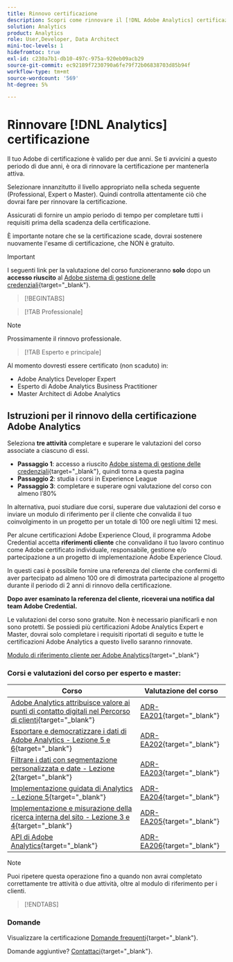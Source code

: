 ```yaml
---
title: Rinnovo certificazione
description: Scopri come rinnovare il [!DNL Adobe Analytics] certificazione prima della scadenza.
solution: Analytics
product: Analytics
role: User,Developer, Data Architect
mini-toc-levels: 1
hidefromtoc: true
exl-id: c230a7b1-db10-497c-975a-920eb09acb29
source-git-commit: ec92189f7230790a6fe79f72b06838703d85b94f
workflow-type: tm+mt
source-wordcount: '569'
ht-degree: 5%

---
```


# Rinnovare [!DNL Analytics] certificazione

Il tuo Adobe di certificazione è valido per due anni. Se ti avvicini a questo periodo di due anni, è ora di rinnovare la certificazione per mantenerla attiva.

Selezionare innanzitutto il livello appropriato nella scheda seguente (Professional, Expert o Master). Quindi controlla attentamente ciò che dovrai fare per rinnovare la certificazione.

Assicurati di fornire un ampio periodo di tempo per completare tutti i requisiti prima della scadenza della certificazione.

È importante notare che se la certificazione scade, dovrai sostenere nuovamente l&#39;esame di certificazione, che NON è gratuito.

>[!IMPORTANT]
>
>I seguenti link per la valutazione del corso funzioneranno **solo** dopo un **accesso riuscito** al [Adobe sistema di gestione delle credenziali](http://www.certmetrics.com/adobe){target="_blank"}.

>[!BEGINTABS]

>[!TAB Professionale]

>[!NOTE]
>
>Prossimamente il rinnovo professionale.

>[!TAB Esperto e principale]

Al momento dovresti essere certificato (non scaduto) in:

* Adobe Analytics Developer Expert
* Esperto di Adobe Analytics Business Practitioner
* Master Architect di Adobe Analytics

## Istruzioni per il rinnovo della certificazione Adobe Analytics

Seleziona **tre attività** completare e superare le valutazioni del corso associate a ciascuno di essi.

* **Passaggio 1**: accesso a riuscito [Adobe sistema di gestione delle credenziali](http://www.certmetrics.com/adobe){target="_blank"}, quindi torna a questa pagina
* **Passaggio 2**: studia i corsi in Experience League
* **Passaggio 3**: completare e superare ogni valutazione del corso con almeno l’80%

In alternativa, puoi studiare due corsi, superare due valutazioni del corso e inviare un modulo di riferimento per il cliente che convalida il tuo coinvolgimento in un progetto per un totale di 100 ore negli ultimi 12 mesi.

Per alcune certificazioni Adobe Experience Cloud, il programma Adobe Credential accetta **riferimenti cliente** che convalidano il tuo lavoro continuo come Adobe certificato individuale, responsabile, gestione e/o partecipazione a un progetto di implementazione Adobe Experience Cloud.

In questi casi è possibile fornire una referenza del cliente che confermi di aver partecipato ad almeno 100 ore di dimostrata partecipazione al progetto durante il periodo di 2 anni di rinnovo della certificazione.

**Dopo aver esaminato la referenza del cliente, riceverai una notifica dal team Adobe Credential.**

Le valutazioni del corso sono gratuite. Non è necessario pianificarli e non sono protetti. Se possiedi più certificazioni Adobe Analytics Expert e Master, dovrai solo completare i requisiti riportati di seguito e tutte le certificazioni Adobe Analytics a questo livello saranno rinnovate.

[Modulo di riferimento cliente per Adobe Analytics](https://www.certmetrics.com/adobe/candidate/caveon_sso_adobe.aspx?ssoLogin=true&amp;eid=ADR-EA200){target="_blank"}

### Corsi e valutazioni del corso per esperto e master:

| Corso | Valutazione del corso |
| ------- | ------- |
| [Adobe Analytics attribuisce valore ai punti di contatto digitali nel Percorso di clienti](https://experienceleague.adobe.com/?recommended=Analytics-U-1-2020.2&amp;lang=it){target="_blank"} | [ADR-EA201](https://www.certmetrics.com/adobe/candidate/caveon_sso_adobe.aspx?ssoLogin=true&amp;eid=ADR-EA201){target="_blank"} |
| [Esportare e democratizzare i dati di Adobe Analytics - Lezione 5 e 6](https://experienceleague.adobe.com/?recommended=Analytics-A-1-2022.1.administration&amp;lang=it ){target="_blank"} | [ADR-EA202](https://www.certmetrics.com/adobe/candidate/caveon_sso_adobe.aspx?ssoLogin=true&amp;eid=ADR-EA202){target="_blank"} |
| [Filtrare i dati con segmentazione personalizzata e date - Lezione 2](https://experienceleague.adobe.com/?recommended=Analytics-U-1-2021.1.filterdata&amp;lang=it){target="_blank"} | [ADR-EA203](https://www.certmetrics.com/adobe/candidate/caveon_sso_adobe.aspx?ssoLogin=true&amp;eid=ADR-EA203){target="_blank"} |
| [Implementazione guidata di Analytics - Lezione 5](https://experienceleague.adobe.com/?recommended=Analytics-D-1-2019.1&amp;lang=it){target="_blank"} | [ADR-EA204](https://www.certmetrics.com/adobe/candidate/caveon_sso_adobe.aspx?ssoLogin=true&amp;eid=ADR-EA204){target="_blank"} |
| [ Implementazione e misurazione della ricerca interna del sito - Lezione 3 e 4](https://experienceleague.adobe.com/?recommended=Analytics-U-1-2021.1.search&amp;lang=it){target="_blank"} | [ADR-EA205](https://www.certmetrics.com/adobe/candidate/caveon_sso_adobe.aspx?ssoLogin=true&amp;eid=ADR-EA205){target="_blank"} |
| [API di Adobe Analytics](https://experienceleague.adobe.com/docs/analytics-learn/tutorials/apis/using-analysis-workspace-to-build-api-2-requests.html?lang=en){target="_blank"} | [ADR-EA206](https://www.certmetrics.com/adobe/candidate/caveon_sso_adobe.aspx?ssoLogin=true&amp;eid=ADR-EA206){target="_blank"} |

>[!NOTE]
>
>Puoi ripetere questa operazione fino a quando non avrai completato correttamente tre attività o due attività, oltre al modulo di riferimento per i clienti.

>[!ENDTABS]

### Domande

Visualizzare la certificazione [Domande frequenti](https://experienceleague.adobe.com/docs/certification/certification/faq.html?lang=en){target="_blank"}.

Domande aggiuntive? [Contattaci](mailto:certif@adobe.com){target="_blank"}.
